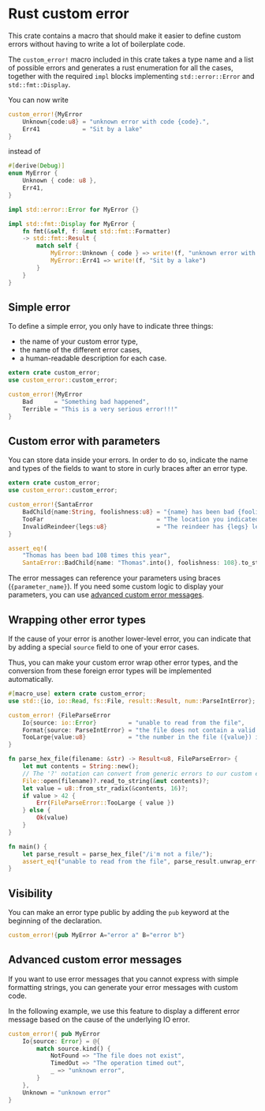 # Rust custom error

This crate contains a macro that should make it easier
to define custom errors without having to write a lot of boilerplate code.

The `custom_error!` macro included in this crate takes a type name
and a list of possible errors and generates a rust enumeration for all the cases,
together with the required `impl` blocks implementing `std::error::Error`
and `std::fmt::Display`. 

You can now write

```rust
custom_error!{MyError
    Unknown{code:u8} = "unknown error with code {code}.",
    Err41            = "Sit by a lake"
}
```

instead of

```rust
#[derive(Debug)]
enum MyError {
    Unknown { code: u8 },
    Err41,
}

impl std::error::Error for MyError {}

impl std::fmt::Display for MyError {
    fn fmt(&self, f: &mut std::fmt::Formatter)
    -> std::fmt::Result {
        match self {
            MyError::Unknown { code } => write!(f, "unknown error with code {}." , code),
            MyError::Err41 => write!(f, "Sit by a lake")
        }
    }
}
```

## Simple error

To define a simple error, you only have to indicate three things:
 * the name of your custom error type,
 * the name of the different error cases,
 * a human-readable description for each case.

```rust
extern crate custom_error;
use custom_error::custom_error;

custom_error!{MyError
    Bad      = "Something bad happened",
    Terrible = "This is a very serious error!!!"
}
```

## Custom error with parameters

You can store data inside your errors.
In order to do so, indicate the name and types of the fields to want to store in curly braces
after an error type.

```rust
extern crate custom_error;
use custom_error::custom_error;

custom_error!{SantaError
    BadChild{name:String, foolishness:u8} = "{name} has been bad {foolishness} times this year",
    TooFar                                = "The location you indicated is too far from the north pole",
    InvalidReindeer{legs:u8}              = "The reindeer has {legs} legs"
}

assert_eq!(
    "Thomas has been bad 108 times this year",
    SantaError::BadChild{name: "Thomas".into(), foolishness: 108}.to_string());
```

The error messages can reference your parameters using braces (`{parameter_name}`).
If you need some custom logic to display your parameters, you can use 
[advanced custom error messages](#advanced-custom-error-messages).

## Wrapping other error types

If the cause of your error is another lower-level error, you can indicate that
by adding a special `source` field to one of your error cases.

Thus, you can make your custom error wrap other error types,
and the conversion from these foreign error types will be implemented automatically.

```rust
#[macro_use] extern crate custom_error;
use std::{io, io::Read, fs::File, result::Result, num::ParseIntError};

custom_error! {FileParseError
    Io{source: io::Error}         = "unable to read from the file",
    Format{source: ParseIntError} = "the file does not contain a valid integer",
    TooLarge{value:u8}            = "the number in the file ({value}) is too large"
}

fn parse_hex_file(filename: &str) -> Result<u8, FileParseError> {
    let mut contents = String::new();
    // The '?' notation can convert from generic errors to our custom error type
    File::open(filename)?.read_to_string(&mut contents)?;
    let value = u8::from_str_radix(&contents, 16)?;
    if value > 42 {
        Err(FileParseError::TooLarge { value })
    } else {
        Ok(value)
    }
}

fn main() {
    let parse_result = parse_hex_file("/i'm not a file/");
    assert_eq!("unable to read from the file", parse_result.unwrap_err().to_string());
}
```

## Visibility

You can make an error type public by adding the `pub` keyword
at the beginning of the declaration.

```rust
custom_error!{pub MyError A="error a" B="error b"}
```

## Advanced custom error messages

If you want to use error messages that you cannot express with
simple formatting strings, you can generate your error messages with
custom code.

In the following example, we use this feature to display a
different error message based on the cause of the underlying IO error.

```rust
custom_error!{ pub MyError
    Io{source: Error} = @{
        match source.kind() {
            NotFound => "The file does not exist",
            TimedOut => "The operation timed out",
            _ => "unknown error",
        }
    },
    Unknown = "unknown error"
}
```